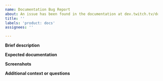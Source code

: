 ```yaml
---
name: Documentation Bug Report
about: An issue has been found in the documentation at dev.twitch.tv/docs.
title: ''
labels: 'product: docs'
assignees: ''

---
```


**Brief description**

**Expected documentation**

**Screenshots**

**Additional context or questions**

